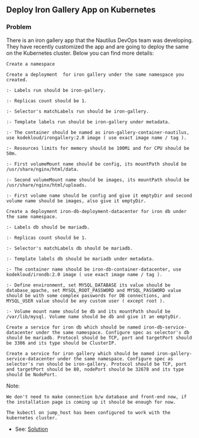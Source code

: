 ## Deploy Iron Gallery App on Kubernetes

### Problem

There is an iron gallery app that the Nautilus DevOps team was developing. They have recently customized the app and are
going to deploy the same on the Kubernetes cluster. Below you can find more details:

    Create a namespace 

    Create a deployment  for iron gallery under the same namespace you created.

    :- Labels run should be iron-gallery.

    :- Replicas count should be 1.

    :- Selector's matchLabels run should be iron-gallery.

    :- Template labels run should be iron-gallery under metadata.

    :- The container should be named as iron-gallery-container-nautilus, use kodekloud/irongallery:2.0 image ( use exact image name / tag ).

    :- Resources limits for memory should be 100Mi and for CPU should be 50m.

    :- First volumeMount name should be config, its mountPath should be /usr/share/nginx/html/data.

    :- Second volumeMount name should be images, its mountPath should be /usr/share/nginx/html/uploads.

    :- First volume name should be config and give it emptyDir and second volume name should be images, also give it emptyDir.

    Create a deployment iron-db-deployment-datacenter for iron db under the same namespace.

    :- Labels db should be mariadb.

    :- Replicas count should be 1.

    :- Selector's matchLabels db should be mariadb.

    :- Template labels db should be mariadb under metadata.

    :- The container name should be iron-db-container-datacenter, use kodekloud/irondb:2.0 image ( use exact image name / tag ).

    :- Define environment, set MYSQL_DATABASE its value should be database_apache, set MYSQL_ROOT_PASSWORD and MYSQL_PASSWORD value should be with some complex passwords for DB connections, and MYSQL_USER value should be any custom user ( except root ).

    :- Volume mount name should be db and its mountPath should be /var/lib/mysql. Volume name should be db and give it an emptyDir.

    Create a service for iron db which should be named iron-db-service-datacenter under the same namespace. Configure spec as selector's db should be mariadb. Protocol should be TCP, port and targetPort should be 3306 and its type should be ClusterIP.

    Create a service for iron gallery which should be named iron-gallery-service-datacenter under the same namespace. Configure spec as selector's run should be iron-gallery. Protocol should be TCP, port and targetPort should be 80, nodePort should be 32678 and its type should be NodePort.

Note:

    We don't need to make connection b/w database and front-end now, if the installation page is coming up it should be enough for now.

    The kubectl on jump_host has been configured to work with the kubernetes cluster.




- See: [Solution](./solution.yaml)
